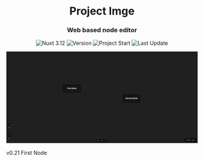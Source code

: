 <h1 align="center">
    Project Imge
</h1>
<h3 align="center">
    Web based node editor
</h3>
<!-- <p align="center">
    <a href="#">Docs</a> |
    <a href="#">Report an Issue</a> 
</p> -->

<p align="center">
    <img alt="Nuxt 3.12" src="https://img.shields.io/badge/Nuxt-3.12.0-blue?logo=nuxtdotjs&logoColor=white" />
    <img alt="Version" src="https://img.shields.io/badge/Version-0.21-blue" />
    <img alt="Project Start" src="https://img.shields.io/badge/project_start-21_Aug_2024-green" />
    <img alt="Last Update" src="https://img.shields.io/github/last-commit/kutaycoskuner/imge" />
</p>

<p align="center">

![first frame](_display/0.21_first-node.png)
<figcaption>v0.21 First Node</figcaption>

</p>
